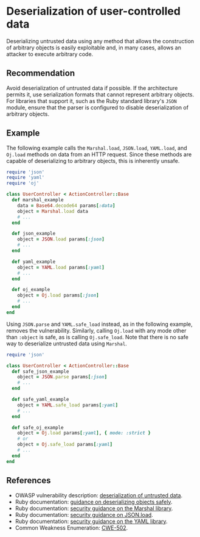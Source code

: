 # Deserialization of user-controlled data
Deserializing untrusted data using any method that allows the construction of arbitrary objects is easily exploitable and, in many cases, allows an attacker to execute arbitrary code.


## Recommendation
Avoid deserialization of untrusted data if possible. If the architecture permits it, use serialization formats that cannot represent arbitrary objects. For libraries that support it, such as the Ruby standard library's `JSON` module, ensure that the parser is configured to disable deserialization of arbitrary objects.


## Example
The following example calls the `Marshal.load`, `JSON.load`, `YAML.load`, and `Oj.load` methods on data from an HTTP request. Since these methods are capable of deserializing to arbitrary objects, this is inherently unsafe.


```ruby
require 'json'
require 'yaml'
require 'oj'

class UserController < ActionController::Base
  def marshal_example
    data = Base64.decode64 params[:data]
    object = Marshal.load data
    # ...
  end

  def json_example
    object = JSON.load params[:json]
    # ...
  end

  def yaml_example
    object = YAML.load params[:yaml]
    # ...
  end

  def oj_example
    object = Oj.load params[:json]
    # ...
  end
end
```
Using `JSON.parse` and `YAML.safe_load` instead, as in the following example, removes the vulnerability. Similarly, calling `Oj.load` with any mode other than `:object` is safe, as is calling `Oj.safe_load`. Note that there is no safe way to deserialize untrusted data using `Marshal`.


```ruby
require 'json'

class UserController < ActionController::Base
  def safe_json_example
    object = JSON.parse params[:json]
    # ...
  end

  def safe_yaml_example
    object = YAML.safe_load params[:yaml]
    # ...
  end

  def safe_oj_example
    object = Oj.load params[:yaml], { mode: :strict }
    # or
    object = Oj.safe_load params[:yaml]
    # ...
  end
end
```

## References
* OWASP vulnerability description: [deserialization of untrusted data](https://www.owasp.org/index.php/Deserialization_of_untrusted_data).
* Ruby documentation: [guidance on deserializing objects safely](https://docs.ruby-lang.org/en/3.0.0/doc/security_rdoc.html).
* Ruby documentation: [security guidance on the Marshal library](https://ruby-doc.org/core-3.0.2/Marshal.html#module-Marshal-label-Security+considerations).
* Ruby documentation: [security guidance on JSON.load](https://ruby-doc.org/stdlib-3.0.2/libdoc/json/rdoc/JSON.html#method-i-load).
* Ruby documentation: [security guidance on the YAML library](https://ruby-doc.org/stdlib-3.0.2/libdoc/yaml/rdoc/YAML.html#module-YAML-label-Security).
* Common Weakness Enumeration: [CWE-502](https://cwe.mitre.org/data/definitions/502.html).
